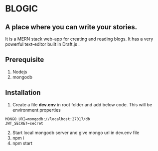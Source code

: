 # BLOGIC

## A place where you can write your stories.

It is a MERN stack web-app for creating and reading blogs. It has a very powerful text-editor built in Draft.js .

## Prerequisite 
1. Nodejs 
2. mongodb

## Installation 
1. Create a file **dev.env** in root folder and add below code. This will be environment properties 
```
MONGO_URI=mongodb://localhost:27017/db
JWT_SECRET=secret
```
2. Start local mongodb server and give mongo url in dev.env file
3. npm i 
4. npm start 


